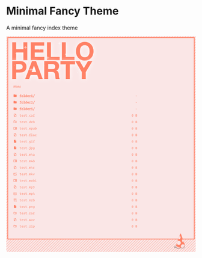 # Minimal Fancy Theme
A minimal fancy index theme

![screenshot](screenshot.png?raw=true "screenshot")
